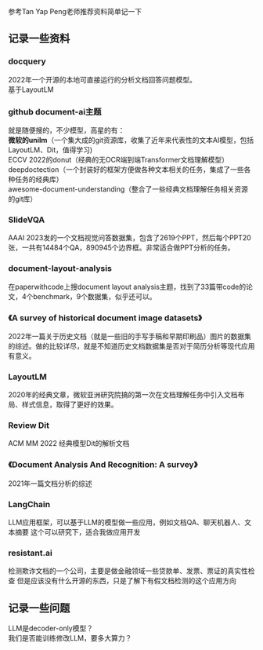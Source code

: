 参考Tan Yap Peng老师推荐资料简单记一下

## 记录一些资料
### docquery  
2022年一个开源的本地可直接运行的分析文档回答问题模型。  
基于LayoutLM  

### github document-ai主题  
就是随便搜的，不少模型，高星的有：  
**微软的unilm**（一个集大成的git资源库，收集了近年来代表性的文本AI模型，包括LayoutLM、Dit，值得学习)  
ECCV 2022的donut（经典的无OCR端到端Transformer文档理解模型）  
deepdoctection（一个封装好的框架方便做各种文本相关的任务，集成了一些各种任务的经典库）  
awesome-document-understanding（整合了一些经典文档理解任务相关资源的git库）  

### SlideVQA  
AAAI 2023发的一个文档视觉问答数据集，包含了2619个PPT，然后每个PPT20张，一共有14484个QA，890945个边界框。非常适合做PPT分析的任务。  

### document-layout-analysis  
在paperwithcode上搜document layout analysis主题，找到了33篇带code的论文，4个benchmark，9个数据集，似乎还可以。  

### 《A survey of historical document image datasets》  
2022年一篇关于历史文档（就是一些旧的手写手稿和早期印刷品）图片的数据集的综述。做的比较详尽，就是不知道历史文档数据集是否对于简历分析等现代应用有意义。  

### LayoutLM  
2020年的经典文章，微软亚洲研究院搞的第一次在文档理解任务中引入文档布局、样式信息，取得了更好的效果。  

### Review Dit  
ACM MM 2022 经典模型Dit的解析文档  

### 《Document Analysis And Recognition: A survey》  
2021年一篇文档分析的综述  

### LangChain  
LLM应用框架，可以基于LLM的模型做一些应用，例如文档QA、聊天机器人、文本摘要
这个可以研究下，适合我做应用开发  

### resistant.ai  
检测欺诈文档的一个公司，主要是做金融领域一些贷款单、发票、票证的真实性检查
但是应该没有什么开源的东西，只是了解下有假文档检测的这个应用方向  

## 记录一些问题
LLM是decoder-only模型？  
我们是否能训练修改LLM，要多大算力？